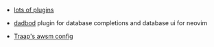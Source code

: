 - [lots of plugins](https://github.com/rockerBOO/awesome-neovim)

- [dadbod](https://github.com/kristijanhusak/vim-dadbod-ui)
plugin for database completions and database ui for neovim

- [Traap's awsm config](https://github.com/Traap/nvim)
